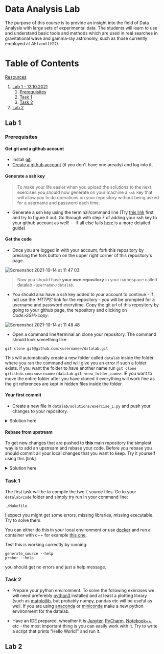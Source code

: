 # Data Analysis Lab

The purpose of this course is to provide an insight into the field of Data Analysis with large sets of experimental data. The students will learn to use and understand basic tools and methods which are used in real searches in gravitational wave and gamma-ray astronomy, such as those currently employed at AEI and LIGO.

# Table of Contents

[Resources](resources.md)

1. [Lab 1 - 13.10.2021](#lab-1)
    1. [Prerequisites](#prerequisites)
    2. [Task 1](#task-1)
    3. [Task 2](#task-2)
3. [Lab 2](#lab-2)


## Lab 1

### Prerequisites

#### Get git and a github account

* Install [git](https://git-scm.com/book/en/v2/Getting-Started-Installing-Git).
* [Create a github account](https://github.com/join) (if you don't have one aready) and log into it. 

#### Generate a ssh key

> To make your life easier when you upload the solutions to the next exercises you should now generate on your machine a `ssh` key that will allow you to do operations on your repository without being asked for a username and password each time. 

*  Generate a ssh key using the terminal/command line (Try [this link](https://docs.github.com/en/authentication/connecting-to-github-with-ssh/generating-a-new-ssh-key-and-adding-it-to-the-ssh-agent) first and try to figure it out. Go through with step 7 of adding your ssh key to your github account as well! -- If all else fails [here](/instructions/ssh-key.md) is a more detailed guide)

#### Get the code

* Once you are logged in with your account, fork this repository by pressing the fork button on the upper right corner of this repository's page. 

![Screenshot 2021-10-14 at 11 47 03](https://user-images.githubusercontent.com/6952640/137299631-11d5982d-b60c-4484-943e-0e0b8f22ea26.png)

> Now you should have __your own repository__ in your namespace called datalab `<username>/datalab`.

* You should also have a ssh key added to your account to continue - if not use the _'HTTPS'_ link for the repository - you will be prompted for a username and password everytime. Copy the git url of this repository by going to your github page, the repository and clicking on _Code_>_SSH_>_copy_:

![Screenshot 2021-10-14 at 11 48 48](https://user-images.githubusercontent.com/6952640/137303888-76e1d354-bb03-4cc3-8d99-662cd15bdbb3.png)

* Open a command line/terminal an clone your repository. The command should look something like:

```
git clone git@github.com:<username>/datalab.git
```

This will automatically create a new folder called `datalab` inside the folder where you ran the command and will give you an error if such a folder exists. If you want the folder to have another name run `git clone gitithub.com:<username>/datalab.git <new_folder_name>`. IF you want to move the entire folder after you have cloned it everything will work fine as the git references are kept in hidden files inside the folder.

#### Your first commit

* Create a new file in `datalab/solutions/exercise_1.py` and push your changes to your repository. 

<details>
  <summary>Solution here</summary>

  Go to your `datalab` folder. Make a new folder called `solutins`:
  ```
  $ mkdir solutions
  ```
  Create a new file called `exercise_1.py` with any method.
  ```
  $ touch solutions/exercise_1.py
  ```
  Check the changes to your repository
  ```
  $ git status
  ```
  Commit the changes and then push them:
  ```
  $ git add . 
  $ git commit -m "Saving my changes."
  $ git log
  $ git push origin main
  ```
</details>

#### Rebase from upstream

To get new changes that are pushed to __this__ main repository the simplest way is to add an upstream and rebase your code. Before you rebase you should commit all your local changes that you want to keep. Try it yourself using this [link]

<details>
  <summary>Solution here</summary>

  Go to your `datalab` folder.
  To see what repositorities you are tracking run `git remote -v` - The output will probably look like this
  ```
  $ git remote -v
  origin	git@github.com:<your_username>/datalab.git (fetch)
  origin	git@github.com:<your_username>/datalab.git (push)
  ```
  Because you did the fork from the interface you can also get the new changes from the interface. But the better way to it is to add a _'remote'_ pointing to the fork (Add a keyname for the main repository). The textbook name for a repo you forked from is __upstream__. 
  Add a remote named _upstream_ pointing to *this* repo using: `git remote add upstream git@github.com:alebot/datalab.git`. Now when you run `git remote -v`you should see something like this:
  ```
  $ git remote -v
  origin	git@github.com:<your_username>/datalab.git (fetch)
  origin	git@github.com:<your_username>/datalab.git (push)
  upstream	git@github.com:alebot/datalab.git (fetch)
  upstream	git@github.com:alebot/datalab.git (push)
  ```
  The best way to pull the new changes is using the `rebase` comamnd. This means that any commits you have made will be _'rebased'_ onto the new changes in the repository you have forked. (Make sure you have commited all your changes before proceeding.
  ```
  $ git status
  $ git add . 
  $ git commit -m "Saving my changes."
  $ git log
  $ git rebase upstream/main
  $ git log
  ```
</details>


### Task 1 

The first task will be to compile the two `C` source files. Go to your `datalab/code` folder and simply try run in your command line:

```
./Makefile
```

I expect you might get some errors, missing libraries, missing executable. Try to solve them. 

You can either do this in your local environment or use [docker](https://docs.docker.com/get-docker/) and run a container with c++ for example [this one](https://hub.docker.com/_/gcc). 
  
Test this is working correctly by running:
```
generate_source --help
prober --help
```

you should get no errors and just a help message. 
  
### Task 2
  
* Prepare your python environment. To solve the following exercises we will need preferebly [python3](https://www.python.org) installed and at least a plotting library (such as [matplotlib](https://matplotlib.org), but probably numpy, pandas etc will be useful as well. If you are using [anaconda](https://www.anaconda.com/products/individual) or [miniconda](https://docs.conda.io/en/latest/miniconda.html) make a new python environment for the datalab. 
  
* Have an IDE prepared, wheather it is [Jupyter](https://jupyter.org), [PyCharm](https://www.jetbrains.com/pycharm/), [Notebook++](https://notepad-plus-plus.org/downloads/), etc - the most important thing is you can easily work with it. Try to write a script that prints "Hello World!" and run it. 
  
 ## Lab 2 
  
  
